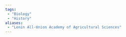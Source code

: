 ```yaml
---
tags:
 - "Biology"
 - "History"
aliases:
 - "Lenin All-Union Academy of Agricultural Sciences"
---
```

